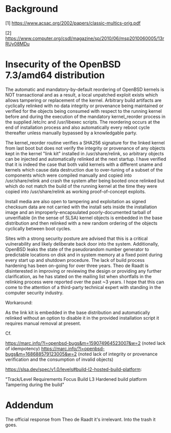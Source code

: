 # Background 

[1] https://www.acsac.org/2002/papers/classic-multics-orig.pdf

[2] https://www.computer.org/csdl/magazine/sp/2010/06/msp2010060005/13rRUy08MDu

# Insecurity of the OpenBSD 7.3/amd64 distribution

The automatic and mandatory-by-default reordering of OpenBSD kernels is NOT transactional and as a result, a local unpatched exploit exists which allows tampering or replacement of the kernel. Arbitrary build artifacts are cyclically relinked with no data integrity or provenance being maintained or verified for the objects being consumed with respect to the running kernel before and during the execution of the mandatory kernel_reorder process in the supplied /etc/rc and /usr/libexec scripts. The reordering occurs at the end of installation process and also automatically every reboot cycle thereafter unless manually bypassed by a knowledgable party.

The kernel_reorder routine verifies a SHA256 signature for the linked kernel from last boot but does not verify the integrity or provenance of any objects kept in the kernel "link kit" installed in /usr/share/relink, so arbitrary objects can be injected and automatically relinked at the next startup. I have verified that it is indeed the case that both valid kernels with a different uname and kernels which cause data destruction due to over-tuning of a subset of the components which were compiled manually and copied into /usr/share/relink and crash the system after being booted once relinked but which do not match the build of the running kernel at the time they were copied into /usr/share/relink as working proof-of-concept exploits.

Install media are also open to tampering and exploitation as signed checksum data are not carried with the install sets inside the installation image and an improperly-encapsulated poorly-documented tarball of unverifiable (in the sense of SLSA) kernel objects is embedded in the base distribution and then relinked with a new random ordering of the objects cyclically between boot cycles.

Sites with a strong security posture are advised that this is a critical vulnerability and likely deliberate back door into the system. Additionally, OpenBSD leaks the state of the pseudorandom number generator to predictable locations on disk and in system memory at a fixed point during every start up and shutdown procedure. The lack of build process hardening has been on-going for over three years. Theo de Raadt is disinterested in improving or reviewing the design or providing any further clarification, as he has stated on the mailing list when shortfalls in the relinking process were reported over the past ~3 years. I hope that this can come to the attention of a third-party technical expert with standing in the computer security industry.

Workaround:

As the link kit is embedded in the base distribution and automatically relinked without an option to disable it in the provided installation script it requires manual removal at present.

Cf.

https://marc.info/?l=openbsd-bugs&m=159074964523007&w=2 (noted lack of idempotency)
https://marc.info/?l=openbsd-bugs&m=168688579123005&w=2 (noted lack of integrity or provenance verification and the consumption of invalid objects)

https://slsa.dev/spec/v1.0/levels#build-l2-hosted-build-platform:

"Track/Level Requirements 	            Focus
 Build L3 	  Hardened build platform 	 Tampering during the build"


# Addendum

The official response from Theo de Raadt it's irrelevant. Into the trash it goes.

